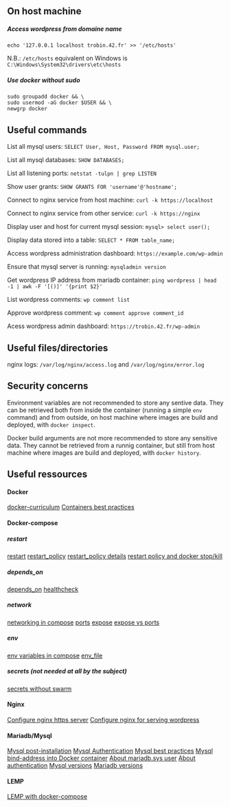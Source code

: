 ## On host machine

##### Access wordpress from domaine name

```
echo '127.0.0.1 localhost trobin.42.fr' >> '/etc/hosts'
```

N.B.: `/etc/hosts` equivalent on Windows is `C:\Windows\System32\drivers\etc\hosts`

##### Use docker without sudo

```
sudo groupadd docker && \
sudo usermod -aG docker $USER && \
newgrp docker
```

## Useful commands

List all mysql users: `SELECT User, Host, Password FROM mysql.user;`

List all mysql databases: `SHOW DATABASES;`

List all listening ports: `netstat -tulpn | grep LISTEN`

Show user grants: `SHOW GRANTS FOR 'username'@'hostname';`

Connect to nginx service from host machine: `curl -k https://localhost`

Connect to nginx service from other service: `curl -k https://nginx`

Display user and host for current mysql session: `mysql> select user();`

Display data stored into a table: `SELECT * FROM table_name;`

Access wordpress administration dashboard: `https://example.com/wp-admin`

Ensure that mysql server is running: `mysqladmin version`

Get wordpress IP address from mariadb container: `ping wordpress | head -1 | awk -F '[()]' '{print $2}'`

List wordpress comments: `wp comment list`

Approve wordpress comment: `wp comment approve comment_id`

Acess wordpress admin dashboard: `https://trobin.42.fr/wp-admin`

## Useful files/directories

nginx logs: `/var/log/nginx/access.log` and `/var/log/nginx/error.log`

## Security concerns

Environment variables are not recommended to store any sentive data.
They can be retrieved both from inside the container (running a simple `env` command) and from outside, on host machine where images are build and deployed, with `docker inspect`.

Docker build arguments are not more recommended to store any sensitive data.
They cannot be retrieved from a runnig container, but still from host machine where images are build and deployed, with `docker history`.

## Useful ressources

#### Docker

[docker-curriculum](https://docker-curriculum.com/)
[Containers best practices](https://cloud.google.com/architecture/best-practices-for-building-containers)

#### Docker-compose

##### restart
[restart](https://github.com/compose-spec/compose-spec/blob/master/spec.md#restart)
[restart_policy](https://github.com/compose-spec/compose-spec/blob/master/deploy.md#restart_policy)
[restart_policy details](]https://docs.docker.com/config/containers/start-containers-automatically/#restart-policy-details)
[restart policy and docker stop/kill](https://serverfault.com/a/884823)

##### depends_on
[depends_on](https://github.com/compose-spec/compose-spec/blob/master/spec.md#depends_on)
[healthcheck](https://github.com/compose-spec/compose-spec/blob/master/spec.md#healthcheck)

##### network
[networking in compose](https://docs.docker.com/compose/networking/)
[ports](https://docs.docker.com/compose/compose-file/compose-file-v3/#ports)
[expose](https://docs.docker.com/compose/compose-file/compose-file-v3/#expose)
[expose vs ports](https://www.baeldung.com/ops/docker-compose-expose-vs-ports)

##### env
[env variables in compose](https://docs.docker.com/compose/environment-variables/)
[env_file](https://docs.docker.com/compose/compose-file/compose-file-v3/#env_file)

##### secrets (not needed _at all_ by the subject)
[secrets without swarm](https://www.rockyourcode.com/using-docker-secrets-with-docker-compose/)

#### Nginx

[Configure nginx https server](https://nginx.org/en/docs/http/configuring_https_servers.html)
[Configure nginx for serving wordpress](https://www.nginx.com/resources/wiki/start/topics/recipes/wordpress/)

#### Mariadb/Mysql

[Mysql post-installation](https://dev.mysql.com/doc/refman/8.0/en/postinstallation.html)
[Mysql Authentication](https://mariadb.com/kb/en/authentication-plugin-unix-socket/)
[Mysql best practices](https://docstore.mik.ua/orelly/weblinux2/orn/mysql_tips.html)
[Mysql bind-address into Docker container](http://txt.fliglio.com/2013/11/creating-a-mysql-docker-container/)
[About mariadb.sys user](https://www.thegeekdiary.com/what-is-the-purpose-of-mysql-syslocalhost-user/)
[About authentication](https://dba.stackexchange.com/a/209520)
[Mysql versions](https://endoflife.date/mysql)
[Mariadb versions](https://endoflife.date/mariadb)

#### LEMP

[LEMP with docker-compose](https://tech.osteel.me/posts/docker-for-local-web-development-part-1-a-basic-lemp-stack)


